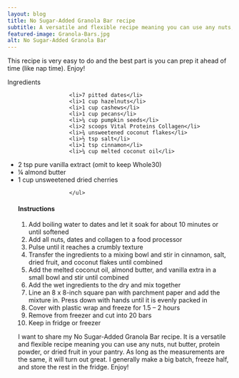 ```yaml
---
layout: blog
title: No Sugar-Added Granola Bar recipe
subtitle: A versatile and flexible recipe meaning you can use any nuts, nut butter, protein powder, or dried fruit in your pantry
featured-image: Granola-Bars.jpg
alt: No Sugar-Added Granola Bar
---
```




This recipe is very easy to do and the best part is you can prep it ahead of time (like nap time). Enjoy!

Ingredients
<p>
                    <ul class="alt">

                    <li>7 pitted dates</li>
                    <li>1 cup hazelnuts</li>
                    <li>1 cup cashews</li>
                    <li>1 cup pecans</li>
                    <li>¼ cup pumpkin seeds</li>
                    <li>2 scoops Vital Proteins Collagen</li>
                    <li>¾ unsweetened coconut flakes</li>
                    <li>½ tsp salt</li>
                    <li>1 tsp cinnamon</li>
                    <li>¼ cup melted coconut oil</li>
<li>2 tsp pure vanilla extract (omit to keep Whole30)</li>
<li>¼ almond butter</li>
<li>1 cup unsweetened dried cherries</li>

                    </ul>

<h4>Instructions</h4>
  											<ol>
                        <li>Add boiling water to dates and let it soak for about 10 minutes or until softened</li>
                        <li>Add all nuts, dates and collagen to a food processor</li>
                        <li>Pulse until it reaches a crumbly texture</li>
                        <li>Transfer the ingredients to a mixing bowl and stir in cinnamon, salt, dried fruit, and coconut flakes until combined</li>
                        <li>Add the melted coconut oil, almond butter, and vanilla extra in a small bowl and stir until combined</li>
                        <li>Add the wet ingredients to the dry and mix together</li>
                        <li>Line an 8 x 8-inch square pan with parchment paper and add the mixture in. Press down with hands until it is evenly packed in</li>
                        <li>Cover with plastic wrap and freeze for 1.5 – 2 hours</li>
                        <li>Remove from freezer and cut into 20 bars</li>
                        <li>Keep in fridge or freezer</li>
  											</ol>
</p>

I want to share my No Sugar-Added Granola Bar recipe. It is a versatile and flexible recipe meaning you can use any nuts, nut butter, protein powder, or dried fruit in your pantry. As long as the measurements are the same, it will turn out great. I generally make a big batch, freeze half, and store the rest in the fridge. Enjoy!
